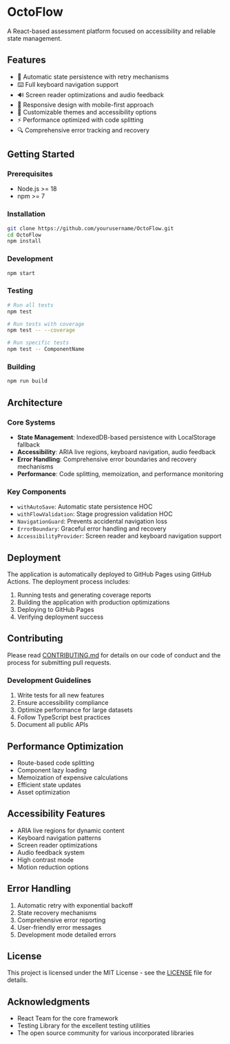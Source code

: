 # OctoFlow

A React-based assessment platform focused on accessibility and reliable state management.

## Features

- 🔄 Automatic state persistence with retry mechanisms
- ⌨️ Full keyboard navigation support
- 🔊 Screen reader optimizations and audio feedback
- 📱 Responsive design with mobile-first approach
- 🎨 Customizable themes and accessibility options
- ⚡ Performance optimized with code splitting
- 🔍 Comprehensive error tracking and recovery

## Getting Started

### Prerequisites

- Node.js >= 18
- npm >= 7

### Installation

```bash
git clone https://github.com/yourusername/OctoFlow.git
cd OctoFlow
npm install
```

### Development

```bash
npm start
```

### Testing

```bash
# Run all tests
npm test

# Run tests with coverage
npm test -- --coverage

# Run specific tests
npm test -- ComponentName
```

### Building

```bash
npm run build
```

## Architecture

### Core Systems

- **State Management**: IndexedDB-based persistence with LocalStorage fallback
- **Accessibility**: ARIA live regions, keyboard navigation, audio feedback
- **Error Handling**: Comprehensive error boundaries and recovery mechanisms
- **Performance**: Code splitting, memoization, and performance monitoring

### Key Components

- `withAutoSave`: Automatic state persistence HOC
- `withFlowValidation`: Stage progression validation HOC
- `NavigationGuard`: Prevents accidental navigation loss
- `ErrorBoundary`: Graceful error handling and recovery
- `AccessibilityProvider`: Screen reader and keyboard navigation support

## Deployment

The application is automatically deployed to GitHub Pages using GitHub Actions. The deployment process includes:

1. Running tests and generating coverage reports
2. Building the application with production optimizations
3. Deploying to GitHub Pages
4. Verifying deployment success

## Contributing

Please read [CONTRIBUTING.md](CONTRIBUTING.md) for details on our code of conduct and the process for submitting pull requests.

### Development Guidelines

1. Write tests for all new features
2. Ensure accessibility compliance
3. Optimize performance for large datasets
4. Follow TypeScript best practices
5. Document all public APIs

## Performance Optimization

- Route-based code splitting
- Component lazy loading
- Memoization of expensive calculations
- Efficient state updates
- Asset optimization

## Accessibility Features

- ARIA live regions for dynamic content
- Keyboard navigation patterns
- Screen reader optimizations
- Audio feedback system
- High contrast mode
- Motion reduction options

## Error Handling

1. Automatic retry with exponential backoff
2. State recovery mechanisms
3. Comprehensive error reporting
4. User-friendly error messages
5. Development mode detailed errors

## License

This project is licensed under the MIT License - see the [LICENSE](LICENSE) file for details.

## Acknowledgments

- React Team for the core framework
- Testing Library for the excellent testing utilities
- The open source community for various incorporated libraries

